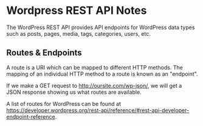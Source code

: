 # Wordpress REST API Notes

The WordPress REST API provides API endpoints for WordPress data types such as
posts, pages, media, tags, categories, users, etc.

## Routes & Endpoints

A route is a URI which can be mapped to different HTTP methods. The mapping of
an individual HTTP method to a route is known as an "endpoint".

If we make a GET request to http://oursite.com/wp-json/, we will get a JSON
response showing us what routes are available.

A list of routes for WordPress can be found at
https://developer.wordpress.org/rest-api/reference/#rest-api-developer-endpoint-reference.
